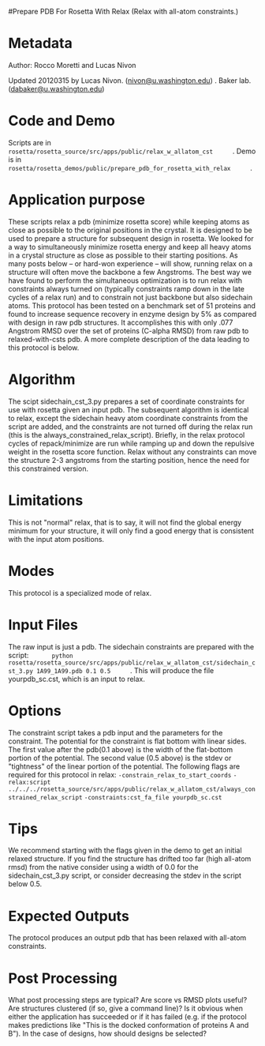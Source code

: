 #Prepare PDB For Rosetta With Relax (Relax with all-atom constraints.)

Metadata
========

Author: Rocco Moretti and Lucas Nivon

Updated 20120315 by Lucas Nivon. (nivon@u.washington.edu) . Baker lab. (dabaker@u.washington.edu)

Code and Demo
=============

Scripts are in `       rosetta/rosetta_source/src/apps/public/relax_w_allatom_cst      ` . Demo is in `       rosetta/rosetta_demos/public/prepare_pdb_for_rosetta_with_relax      ` .

Application purpose
===========================================

These scripts relax a pdb (minimize rosetta score) while keeping atoms as close as possible to the original positions in the crystal. It is designed to be used to prepare a structure for subsequent design in rosetta. We looked for a way to simultaneously minimize rosetta energy and keep all heavy atoms in a crystal structure as close as possible to their starting positions. As many posts below – or hard-won experience – will show, running relax on a structure will often move the backbone a few Angstroms. The best way we have found to perform the simultaneous optimization is to run relax with constraints always turned on (typically constraints ramp down in the late cycles of a relax run) and to constrain not just backbone but also sidechain atoms. This protocol has been tested on a benchmark set of 51 proteins and found to increase sequence recovery in enzyme design by 5% as compared with design in raw pdb structures. It accomplishes this with only .077 Angstrom RMSD over the set of proteins (C-alpha RMSD) from raw pdb to relaxed-with-csts pdb. A more complete description of the data leading to this protocol is below.

Algorithm
=========

The scipt sidechain\_cst\_3.py prepares a set of coordinate constraints for use with rosetta given an input pdb. The subsequent algorithm is identical to relax, except the sidechain heavy atom coordinate constraints from the script are added, and the constraints are not turned off during the relax run (this is the always\_constrained\_relax\_script). Briefly, in the relax protocol cycles of repack/minimize are run while ramping up and down the repulsive weight in the rosetta score function. Relax without any constraints can move the structure 2-3 angstroms from the starting position, hence the need for this constrained version.

Limitations
===========

This is not "normal" relax, that is to say, it will not find the global energy minimum for your structure, it will only find a good energy that is consistent with the input atom positions.

Modes
=====

This protocol is a specialized mode of relax.

Input Files
===========

The raw input is just a pdb. The sidechain constraints are prepared with the script: `       python rosetta/rosetta_source/src/apps/public/relax_w_allatom_cst/sidechain_cst_3.py 1A99_1A99.pdb 0.1 0.5      ` . This will produce the file yourpdb\_sc.cst, which is an input to relax.

Options
=======

The constraint script takes a pdb input and the parameters for the constraint. The potential for the constraint is flat bottom with linear sides. The first value after the pdb(0.1 above) is the width of the flat-bottom portion of the potential. The second value (0.5 above) is the stdev or "tightness" of the linear portion of the potential. The following flags are required for this protocol in relax: `-constrain_relax_to_start_coords` `-relax:script ../../../rosetta_source/src/apps/public/relax_w_allatom_cst/always_constrained_relax_script` `-constraints:cst_fa_file yourpdb_sc.cst`

Tips
====

We recommend starting with the flags given in the demo to get an initial relaxed structure. If you find the structure has drifted too far (high all-atom rmsd) from the native consider using a width of 0.0 for the sidechain\_cst\_3.py script, or consider decreasing the stdev in the script below 0.5.

Expected Outputs
================

The protocol produces an output pdb that has been relaxed with all-atom constraints.

Post Processing
===============

What post processing steps are typical? Are score vs RMSD plots useful? Are structures clustered (if so, give a command line)? Is it obvious when either the application has succeeded or if it has failed (e.g. if the protocol makes predictions like "This is the docked conformation of proteins A and B"). In the case of designs, how should designs be selected?

